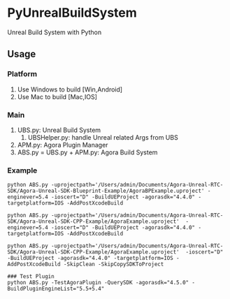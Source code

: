 # PyUnrealBuildSystem
Unreal Build System with Python

## Usage

### Platform
1. Use Windows to build [Win,Android]
2. Use Mac to build [Mac,IOS]


### Main
1. UBS.py: Unreal Build System
   1. UBSHelper.py: handle Unreal related Args from UBS
2. APM.py: Agora Plugin Manager
3. ABS.py = UBS.py + APM.py: Agora Build System



### Example
```
python ABS.py -uprojectpath='/Users/admin/Documents/Agora-Unreal-RTC-SDK/Agora-Unreal-SDK-Blueprint-Example/AgoraBPExample.uproject' -enginever=5.4 -ioscert="D" -BuildUEProject -agorasdk="4.4.0" -targetplatform=IOS -AddPostXcodeBuild

python ABS.py -uprojectpath='/Users/admin/Documents/Agora-Unreal-RTC-SDK/Agora-Unreal-SDK-CPP-Example/AgoraExample.uproject'  -enginever=5.4 -ioscert="D" -BuildUEProject -agorasdk="4.4.0" -targetplatform=IOS -AddPostXcodeBuild

python ABS.py -uprojectpath='/Users/admin/Documents/Agora-Unreal-RTC-SDK/Agora-Unreal-SDK-CPP-Example/AgoraExample.uproject'  -ioscert="D" -BuildUEProject -agorasdk="4.4.0" -targetplatform=IOS -AddPostXcodeBuild -SkipClean -SkipCopySDKToProject

### Test Plugin
python ABS.py -TestAgoraPlugin -QuerySDK -agorasdk="4.5.0" -BuildPluginEngineList="5.5+5.4" 

```
